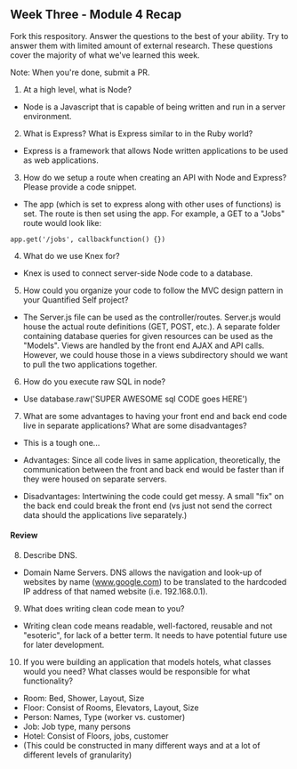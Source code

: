 ## Week Three - Module 4 Recap

Fork this respository. Answer the questions to the best of your ability. Try to answer them with limited amount of external research. These questions cover the majority of what we've learned this week.

Note: When you're done, submit a PR.

1. At a high level, what is Node?

- Node is a Javascript that is capable of being written and run in a server environment.

2. What is Express? What is Express similar to in the Ruby world?

- Express is a framework that allows Node written applications to be used as web applications.

3. How do we setup a route when creating an API with Node and Express? Please provide a code snippet.

- The app (which is set to express along with other uses of functions) is set. The route is then set using the app. For example, a GET to a "Jobs" route would look like:

```
app.get('/jobs', callbackfunction() {})
```

4. What do we use Knex for?

- Knex is used to connect server-side Node code to a database.

5. How could you organize your code to follow the MVC design pattern in your Quantified Self project?

- The Server.js file can be used as the controller/routes. Server.js would house the actual route definitions (GET, POST, etc.). A separate folder containing database queries for given resources can be used as the "Models". Views are handled by the front end AJAX and API calls. However, we could house those in a views subdirectory should we want to pull the two applications together.

6. How do you execute raw SQL in node?

- Use database.raw('SUPER AWESOME sql CODE goes HERE')

7. What are some advantages to having your front end and back end code live in separate applications? What are some disadvantages?

- This is a tough one...

- Advantages: Since all code lives in same application, theoretically, the communication between the front and back end would be faster than if they were housed on separate servers.

- Disadvantages: Intertwining the code could get messy. A small "fix" on the back end could break the front end (vs just not send the correct data should the applications live separately.)

#### Review  

8. Describe DNS.

- Domain Name Servers. DNS allows the navigation and look-up of websites by name (www.google.com) to be translated to the hardcoded IP address of that named website (i.e. 192.168.0.1).

9. What does writing clean code mean to you?

- Writing clean code means readable, well-factored, reusable and not "esoteric", for lack of a better term. It needs to have potential future use for later development.

10. If you were building an application that models hotels, what classes would you need? What classes would be responsible for what functionality?

- Room: Bed, Shower, Layout, Size
- Floor: Consist of Rooms, Elevators, Layout, Size
- Person: Names, Type (worker vs. customer)
- Job: Job type, many persons
- Hotel: Consist of Floors, jobs, customer
- (This could be constructed in many different ways and at a lot of different levels of granularity)
